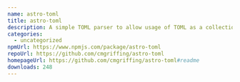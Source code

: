 ```yaml
---
name: astro-toml
title: astro-toml
description: A simple TOML parser to allow usage of TOML as a collection in Astro.
categories:
  - uncategorized
npmUrl: https://www.npmjs.com/package/astro-toml
repoUrl: https://github.com/cmgriffing/astro-toml
homepageUrl: https://github.com/cmgriffing/astro-toml#readme
downloads: 248
---
```

